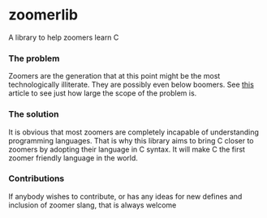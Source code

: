 # zoomerlib
A library to help zoomers learn C
### The problem
Zoomers are the generation that at this point might be the most technologically illiterate. They are possibly even below boomers. See [this](https://www.pcgamer.com/students-dont-know-what-files-and-folders-are-professors-say/) article to see just how large the scope of the problem is.
### The solution
It is obvious that most zoomers are completely incapable of understanding programming languages. That is why this library aims to bring C closer to zoomers by adopting their language in C syntax. It will make C the first zoomer friendly language in the world.
### Contributions
If anybody wishes to contribute, or has any ideas for new defines and inclusion of zoomer slang, that is always welcome
